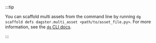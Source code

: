 :::tip

You can scaffold multi assets from the command line by running `dg scaffold defs dagster.multi_asset <path/to/asset_file.py>`. For more information, see the [`dg` CLI docs](/api/dg/dg-cli#dg-scaffold).

:::